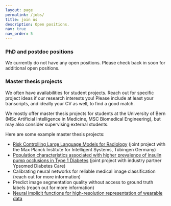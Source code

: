 ```yaml
---
layout: page
permalink: /jobs/
title: join us
description: Open positions.
nav: true
nav_order: 5
---
```



<!-- Our lab is growing. Please reach out if you feel your research interests align with our lab, and check back in soon for additional open positions. -->

### PhD and postdoc positions

We currently do not have any open positions. Please check back in soon for additional open positions.

<!-- - [PhD in Machine Learning for Medical Wearable Data](https://ohws.prospective.ch/public/v1/jobs/b5d5c7da-8e4f-4711-a979-b2e91eb761f3)

Applications should include a CV, your transcripts, and a motivation letter. Members of underrepresented groups are particularly encouraged to apply – we value diversity and are excited to receive your application!  -->

### Master thesis projects

We often have availabilities for student projects. Reach out for specific project ideas if our research interests you! Please include at least your transcripts, and ideally your CV as well, to find a good match.

We mostly offer master thesis projects for students at the University of Bern (MSc Artificial Intelligence in Medicine, MSC Biomedical Engineering), but may also consider supervising external students.

Here are some example master thesis projects: 
- [Risk Controlling Large Language Models for Radiology](/assets/pdf/2025_Koch_Muehlebach_LLM_riskcontrol_radiology_LK.pdf) (joint project with the Max Planck Institute for Intelligent Systems, Tübingen Germany)
- [Population characteristics associated with higher prevalence of insulin pump occlusions in Type 1 Diabetes](/assets/pdf/2025_MSc_Koch_Ypsomed_Occlusion.pdf) (joint project with industry partner Ypsomed Diabetes Care)
- Calibrating neural networks for reliable medical image classification (reach out for more information)
- Predict image segmentation quality without access to ground truth labels (reach out for more information)
- [Neural implicit functions for high-resolution representation of wearable data](/assets/pdf/MSc_Koch_Witthauer_CGM_NeuralFields.pdf)
<!-- - [Deep neural networks for predicting cardiometabolic risk factors from wearable glucose monitors](/assets/pdf/MSc_Koch_Witthauer_CGM_Prediction.pdf) -->
